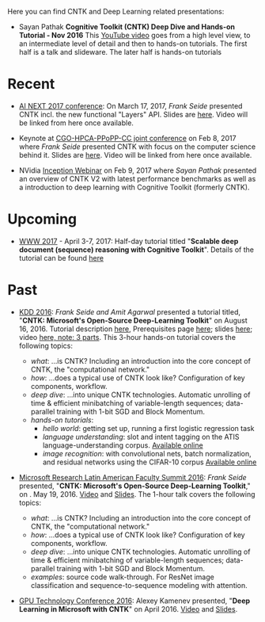 Here you can find CNTK and Deep Learning related presentations:

* Sayan Pathak **Cognitive Toolkit (CNTK) Deep Dive and Hands-on Tutorial - Nov 2016** This [YouTube video](https://www.youtube.com/watch?v=pl-kbFJ1KzU) goes from a high level view, to an intermediate level of detail and then to hands-on tutorials. The first half is a talk and slideware. The later half is hands-on tutorials

# Recent 

* [AI NEXT 2017 conference](http://www.ainextconf.com/): On March 17, 2017, *Frank Seide* presented CNTK incl. the new functional "Layers" API. Slides are [here](https://github.com/Microsoft/CNTk/wiki/ppt/CNTK-AI-NEXT-Mar-2017-Frank-Seide-print.pdf). Video will be linked from here once available.

* Keynote at [CGO-HPCA-PPoPP-CC joint conference](http://cgo.org/cgo2017/program.html) on Feb 8, 2017 where *Frank Seide* presented CNTK with focus on the computer science behind it. Slides are [here](https://github.com/Microsoft/CNTk/wiki/ppt/CNTK-and-the-CS-behind-it-CGO-HPCA-PPoPP-CC-Keynote-Feb-2017-Frank-Seide-print.pdf). Video will be linked from here once available.

* NVidia [Inception Webinar](http://cc.readytalk.com/play?id=8kpkke) on Feb 9, 2017 where *Sayan Pathak* presented an overview of CNTK V2 with latest performance benchmarks as well as a introduction to deep learning with Cognitive Toolkit (formerly CNTK).

# Upcoming

* [WWW 2017](http://www.www2017.com.au/program/tutorials.php) - April 3-7, 2017: Half-day tutorial titled "**Scalable deep document (sequence) reasoning with Cognitive Toolkit**". Details of the tutorial can be found [here](./WWW-2017-Tutorial)


# Past

* [KDD 2016](http://www.kdd.org/kdd2016/): *Frank Seide and Amit Agarwal* presented a tutorial titled,  "**CNTK: Microsoft's Open-Source Deep-Learning Toolkit**" on August 16, 2016. Tutorial description [here](http://www.kdd.org/kdd2016/tutorials/view/cntk), Prerequisites page [here](./KDD-2016-Tutorial); slides [here](https://cntk.ai/kdd/CNTK-Hands-On-KDD2016-Frank-Seide-and-Amit-Agarwal.zip); video [here, note: 3 parts](http://videolectures.net/kdd2016_tutorial_deep_learning_toolkit/).
This 3-hour hands-on tutorial covers the following topics:
    * *what*: ...is CNTK? Including an introduction into the core concept of CNTK, the "computational network."
    * *how*: ...does a typical use of CNTK look like? Configuration of key components, workflow.
    * *deep dive*: ...into unique CNTK technologies. Automatic unrolling of time & efficient minibatching of variable-length sequences; data-parallel training with 1-bit SGD and Block Momentum.
    * *hands-on tutorials*:
      * *hello world*: getting set up, running a first logistic regression task
      * *language understanding*: slot and intent tagging on the ATIS language-understanding corpus. [Available online](./Hands-On-Labs-Language-Understanding)
      * *image recognition*: with convolutional nets, batch normalization,
        and residual networks using the CIFAR-10 corpus [Available online](./Hands-On-Labs-Image-Recognition)

* [Microsoft Research Latin American Faculty Summit 2016](http://research.microsoft.com/en-us/events/latamfacsum2016/): *Frank Seide* presented, "**CNTK: Microsoft's Open-Source Deep-Learning Toolkit**," on . May 19, 2016. [Video](https://www.youtube.com/watch?v=TK671HxrufE&feature=youtu.be) and <a href="./ppt/LATAM_Frank_Seide_CNTK, 2016-5-19, Print.pptx" target="_blank">Slides</a>. The 1-hour talk covers the following topics:
    * *what*: ...is CNTK? Including an introduction into the core concept of CNTK, the "computational network."
    * *how*: ...does a typical use of CNTK look like? Configuration of key components, workflow.
    * *deep dive*: ...into unique CNTK technologies. Automatic unrolling of time & efficient minibatching of variable-length sequences; data-parallel training with 1-bit SGD and Block Momentum.
    * *examples*: source code walk-through. For ResNet image classification and sequence-to-sequence modeling with attention.

* [GPU Technology Conference 2016](http://www.gputechconf.com/): Alexey Kamenev presented, "**Deep Learning in Microsoft with CNTK**" on April 2016. [Video](http://on-demand.gputechconf.com/gtc/2016/video/S6843.html) and <a href="./ppt/S6843-Deep-Learning-in-Microsoft-with-CNTK.pptx" target="_blank">Slides</a>.